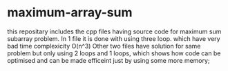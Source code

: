 # maximum-array-sum
this repositary includes the cpp files having source code for maximum sum subarray problem.
In 1 file it is done with using three loop. which have very bad time complexicity O(n^3)
Other two files have solution for same problem but only using 2 loops and 1 loops, which shows 
how code can be optimised and can be made efficeint just by using some more memory;
